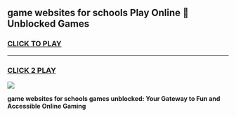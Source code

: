 
## game websites for schools Play Online 👋 Unblocked Games
<h3>
<a href="https://news.freeplayer.one?title=game_websites_for_schools&ref=17GH">CLICK TO PLAY</a></h3>
<hr>

<h3>
<a href="https://news.freeplayer.one?title=game_websites_for_schools&ref=17GH">CLICK 2 PLAY</a>
  
</h3>

<a href="https://news.freeplayer.one?title=game_websites_for_schools&ref=17GH/"><img src="https://clearcache.store/games.png"></a>


**game websites for schools games unblocked: Your Gateway to Fun and Accessible Online Gaming**
